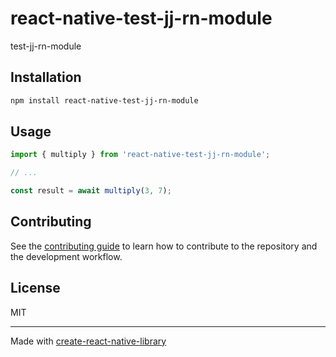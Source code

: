# react-native-test-jj-rn-module

test-jj-rn-module

## Installation

```sh
npm install react-native-test-jj-rn-module
```

## Usage


```js
import { multiply } from 'react-native-test-jj-rn-module';

// ...

const result = await multiply(3, 7);
```


## Contributing

See the [contributing guide](CONTRIBUTING.md) to learn how to contribute to the repository and the development workflow.

## License

MIT

---

Made with [create-react-native-library](https://github.com/callstack/react-native-builder-bob)
